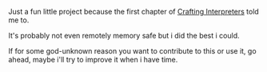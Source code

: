 Just a fun little project because the first chapter of [Crafting Interpreters](https://craftinginterpreters.com/) told me to.

It's probably not even remotely memory safe but i did the best i could.

If for some god-unknown reason you want to contribute to this or use it, go ahead, maybe i'll try to improve it when i have time.

